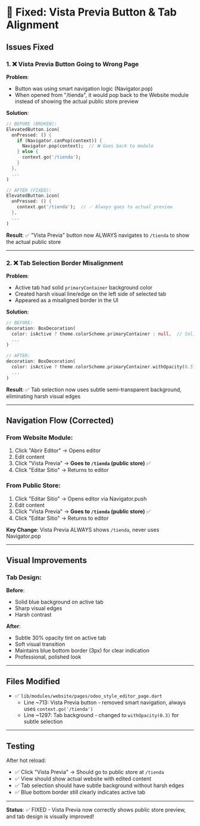 # 🔧 Fixed: Vista Previa Button & Tab Alignment

## Issues Fixed

### 1. ❌ Vista Previa Button Going to Wrong Page

**Problem**: 
- Button was using smart navigation logic (Navigator.pop)
- When opened from "/tienda", it would pop back to the Website module instead of showing the actual public store preview

**Solution**:
```dart
// BEFORE (BROKEN):
ElevatedButton.icon(
  onPressed: () {
    if (Navigator.canPop(context)) {
      Navigator.pop(context);  // ❌ Goes back to module
    } else {
      context.go('/tienda');
    }
  },
  ...
)

// AFTER (FIXED):
ElevatedButton.icon(
  onPressed: () {
    context.go('/tienda');  // ✅ Always goes to actual preview
  },
  ...
)
```

**Result**: ✅ "Vista Previa" button now ALWAYS navigates to `/tienda` to show the actual public store

---

### 2. ❌ Tab Selection Border Misalignment

**Problem**:
- Active tab had solid `primaryContainer` background color
- Created harsh visual line/edge on the left side of selected tab
- Appeared as a misaligned border in the UI

**Solution**:
```dart
// BEFORE:
decoration: BoxDecoration(
  color: isActive ? theme.colorScheme.primaryContainer : null,  // Solid color
  ...
)

// AFTER:
decoration: BoxDecoration(
  color: isActive ? theme.colorScheme.primaryContainer.withOpacity(0.3) : null,  // Subtle tint
  ...
)
```

**Result**: ✅ Tab selection now uses subtle semi-transparent background, eliminating harsh visual edges

---

## Navigation Flow (Corrected)

### From Website Module:
1. Click "Abrir Editor" → Opens editor
2. Edit content
3. Click "Vista Previa" → **Goes to `/tienda` (public store)** ✅
4. Click "Editar Sitio" → Returns to editor

### From Public Store:
1. Click "Editar Sitio" → Opens editor via Navigator.push
2. Edit content  
3. Click "Vista Previa" → **Goes to `/tienda` (public store)** ✅
4. Click "Editar Sitio" → Returns to editor

**Key Change**: Vista Previa ALWAYS shows `/tienda`, never uses Navigator.pop

---

## Visual Improvements

### Tab Design:
**Before**:
- Solid blue background on active tab
- Sharp visual edges
- Harsh contrast

**After**:
- Subtle 30% opacity tint on active tab
- Soft visual transition
- Maintains blue bottom border (3px) for clear indication
- Professional, polished look

---

## Files Modified

- ✅ `lib/modules/website/pages/odoo_style_editor_page.dart`
  - Line ~713: Vista Previa button - removed smart navigation, always uses `context.go('/tienda')`
  - Line ~1297: Tab background - changed to `withOpacity(0.3)` for subtle selection

---

## Testing

After hot reload:
- ✅ Click "Vista Previa" → Should go to public store at `/tienda`
- ✅ View should show actual website with edited content
- ✅ Tab selection should have subtle background without harsh edges
- ✅ Blue bottom border still clearly indicates active tab

---

**Status**: ✅ FIXED - Vista Previa now correctly shows public store preview, and tab design is visually improved!
